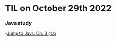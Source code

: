 # **TIL on October 29th 2022**
### Java study
-[Jump to Java: Ch. 3 pt.b](../../../Languages/Java/ch3b-j2j-10-29-2022.md)